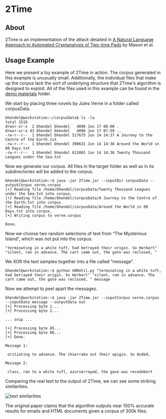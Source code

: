 # 2Time

## About

2Time is an implementation of the attack detailed in [A Natural Language Approach to Automated Cryptanalysis
of Two-time Pads](https://www.cs.jhu.edu/~jason/papers/mason+al.ccs06.pdf) by Mason et al. 

## Usage Example

Here we present a toy example of 2Time in action. The corpus generated in this example is unusually small. Additionally, the individual files that make up the corpus lack the sort of underlying structure that 2Time's algorithm is designed to exploit. All of the files used in this example can be found in the [demo materials](https://github.com/bthendel/2Time/tree/master/demo%20materials) folder.

We start by placing three novels by Jules Verne in a folder called corpusData.

```
bhendel@workstation:~/corpusData$ ls -la
total 1516
drwxr-xr-x  2 bhendel bhendel   4096 Jun 17 08:00 .
drwxr-xr-x 43 bhendel bhendel   4096 Jun 17 07:59 ..
-rw-r--r--  1 bhendel bhendel 517675 Jun 14 14:37 A Journey to the Centre of the Earth.txt
-rw-r--r--  1 bhendel bhendel 398631 Jun 14 14:38 Around the World in 80 Days.txt
-rw-r--r--  1 bhendel bhendel 621865 Jun 14 14:36 Twenty Thousand Leagues under the Sea.txt
```

Now we generate our corpus. All files in the target folder as well as in its subdirectories will be added to the corpus.

```
bhendel@workstation:~$ java -jar 2Time.jar --inputDir corpusData --outputCorpus verne.corpus
[+] Reading file /home/bhendel/corpusData/Twenty Thousand Leagues under the Sea.txt into corpus.
[+] Reading file /home/bhendel/corpusData/A Journey to the Centre of the Earth.txt into corpus.
[+] Reading file /home/bhendel/corpusData/Around the World in 80 Days.txt into corpus.
[+] Writing corpus to verne.corpus

Done.
```

Now we choose two random selections of text from “The Mysterious Island”, which was not put into the corpus.

```
"terminating in a white tuft, had betrayed their origin. So Herbert"
"silent, ran in advance. The cart came out, the gate was reclosed, "
```

We XOR the text samples together into a file called “message”.

```
bhendel@workstation:~$ python XORUtil.py "terminating in a white tuft, had betrayed their origin. So Herbert" "silent, ran in advance. The cart came out, the gate was reclosed, " message
```

Now we attempt to peel apart the messages. 

```
bhendel@workstation:~$ java -jar 2Time.jar --inputCorpus verne.corpus --inputData message --outputData out
[+] Processing byte 1...
[+] Processing byte 2...

... snip ...

[+] Processing byte 65...
[+] Processing byte 66...
[+] Done.

Message 1:

 oritiating to advance. The chierrake out their opigin. So Anded, 

Message 2:

 class, ran to a white tuft, azurserrayed, the gave was recedebert

```
Comparing the real text to the output of 2Time, we can see some striking similarities.

![text similarities](https://github.com/bthendel/2Time/blob/master/resources/text.jpg)

The original paper claims that the algorithm outputs near 100% accurate results for emails and HTML documents given a corpus of 300k files.
